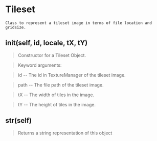 # Tileset 
 ```
 Class to represent a tileset image in terms of file location and gridsize. 
```
## __init__(self, id, locale, tX, tY) 

  

 > Constructor for a Tileset Object.

 > 

 > Keyword arguments:

 > id -- The id in TextureManager of the tileset image.

 > path -- The file path of the tileset image.

 > tX -- The width of tiles in the image.

 > tY -- The height of tiles in the image. 

## __str__(self) 

  

 > Returns a string representation of this object 

